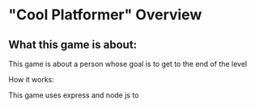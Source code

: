 <h1>
  "Cool Platformer" Overview
</h1>
<h2>
  What this game is about:
</h2>

This game is about a person whose goal is to get to the end of the level


How it works:

This game uses express and node js to